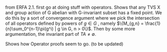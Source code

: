 from ERFA 2.1.
first go at doing stuff with operators. Shows that any TVS X and group action of G abelian with G-invariant subset has a fixed point. 
We do this by a sort of convergence argument where we pick the intersection of all operators defined by powers of $g \in G$ , namely $\{M_{g,n} = \frac{1}{n}\sum_0^{n-1}\pi(g^i) | g \in G, n > 0\}$.
Then by some more argumentation, the invariant part of $TA \neq \emptyset$.

Shows how Operator proofs seem to go. (to be updated)